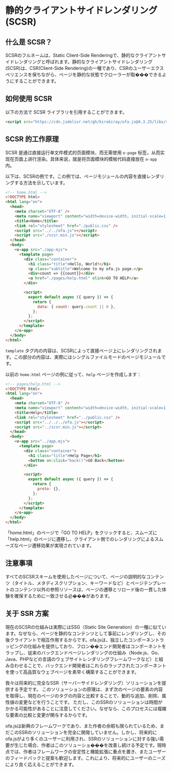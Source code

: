 # 静的クライアントサイドレンダリング (SCSR)

## 什么是 SCSR？

SCSRのフルネームは、Static Client-Side Renderingで、静的なクライアントサイドレンダリングと呼ばれます。静的なクライアントサイドレンダリング(SCSR)は、CSR(Client-Side Rendering)の一種であり、CSRのユーザーエクスペリエンスを保ちながら、ページを静的な状態でクローラーが取���できるようにすることができます。

## 如何使用 SCSR

以下の方法で SCSR ライブラリを引用することができます。

```html
<script src="https://cdn.jsdelivr.net/gh/kirakiray/ofa.js@4.3.25/libs/scsr/dist/scsr.min.js"></script>
```

## SCSR 的工作原理

SCSR 是通过直接运行单文件模式的页面模块，而无需使用 `o-page` 标签，从而实现在页面上进行渲染。具体来说，就是将页面模块的模板代码直接放在 `o-app` 内。

以下は、SCSRの例です。この例では、ページモジュールの内容を直接レンダリングする方法を示しています。

```html
<!-- home.html -->
<!DOCTYPE html>
<html lang="en">
  <head>
    <meta charset="UTF-8" />
    <meta name="viewport" content="width=device-width, initial-scale=1.0" />
    <title>Home</title>
    <link rel="stylesheet" href="./public.css" />
    <script src="../../ofa.js"></script>
    <script src="./scsr.min.js"></script>
  </head>
  <body>
    <o-app src="./app.mjs">
      <template page>
        <div class="container">
          <h1 class="title">Hello, World!</h1>
          <p class="subtitle">Welcome to my ofa.js page.</p>
          <div>count => {{count}}</div>
          <a href="./pages/help.html" olink>GO TO HELP</a>
        </div>

        <script>
          export default async ({ query }) => {
            return {
              data: { count: query.count || 0 },
            };
          };
        </script>
      </template>
    </o-app>
  </body>
</html>
```

`template` タグ内の内容は、SCSRによって直接ページ上にレンダリングされます。この部分の内容は、実際にはシングルファイルモードのページモジュールです。

以前の `home.html` ページの例に従って、`help` ページを作成します：

```html
<!-- pages/help.html -->
<!DOCTYPE html>
<html lang="en">
  <head>
    <meta charset="UTF-8" />
    <meta name="viewport" content="width=device-width, initial-scale=1.0" />
    <title>Help</title>
    <link rel="stylesheet" href="../public.css" />
    <script src="../../../ofa.js"></script>
    <script src="../scsr.min.js"></script>
  </head>
  <body>
    <o-app src="../app.mjs">
      <template page>
        <div class="container">
          <h1 class="title">Help Page</h1>
          <button on:click="back()">GO Back</button>
        </div>

        <script>
          export default async ({ query }) => {
            return {
              proto: {},
            };
          };
        </script>
      </template>
    </o-app>
  </body>
</html>

```

「home.html」のページで「GO TO HELP」をクリックすると、スムーズに「help.html」のページに遷移し、クライアント側でのレンダリングによるスムーズなページ遷移効果が実現されています。

## 注意事項

すべてのSCSRスキームを使用したページについて、ページの説明的なコンテンツ（タイトル、メタディスクリプション、キーワードなど）とページテンプレートのコンテンツ以外の参照リソースは、ページの遷移とリロード後の一貫した体験を確保するために一致させる必���があります。

## 关于 SSR 方案

現在のSCSRの仕組みは実際にはSSG（Static Site Generation）の一種に似ています。なぜなら、ページを静的なコンテンツとして事前にレンダリングし、その後クライアントで相互作用するからです。ofa.jsは、独立したコンポーネントラッピングの仕組みを提供しており、フロン��エンド開発者はコンポーネントをラップし、従来のバックエンドページレンダリングの仕組み（Node.js、Go、Java、PHPなどの言語のウェブサイトレンダリングフレームワークなど）と組み合わせることで、バックエンド開発者はこれらのラップされたコンポーネントを使って高品質なウェブページを素早く構築することができます。

我々は将来的に完全なSSR（サーバーサイドレンダリング）ソリューションを提供する予定です。 このソリューションの原理は、まず次のページの要素の内容を取得し、現在のページのタグの内容と比較することで、動的な追加、削除、属性値の変更などを行うことです。 ただし、このSSRのソリューションは時間がかかる可能性があることに注意してください。なぜなら、このプロセスには複雑な要素の比較と変更が関与するからです。

ofa.jsは新興のフレームワークであり、また作者の余暇も限られているため、まだこのSSRのソリューションを完全に開発していません。しかし、将来的にofa.jsがより多くのユーザーに利用され、SSRのソリューションに対する強い需要が生じた場合、作者はこのソリューショ���を改善し続ける予定です。現時点では、作者はフレームワークの安定性と機能拡張に重点を置き、またユーザーのフィードバックと提案も歓迎します。これにより、将来的にユーザーのニーズにより良く応えることができます。